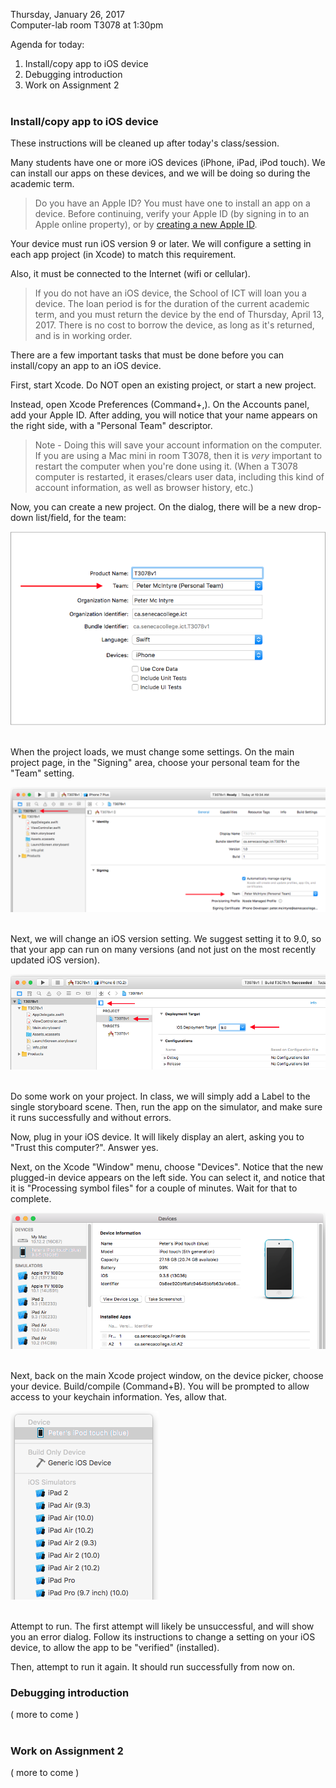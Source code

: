 Thursday, January 26, 2017  
Computer-lab room T3078 at 1:30pm  

Agenda for today:  
1. Install/copy app to iOS device
2. Debugging introduction
3. Work on Assignment 2
<br><br>

### Install/copy app to iOS device
These instructions will be cleaned up after today's class/session.  

Many students have one or more iOS devices (iPhone, iPad, iPod touch). We can install our apps on these devices, and we will be doing so during the academic term. 

> Do you have an Apple ID? You must have one to install an app on a device. Before continuing, verify your Apple ID (by signing in to an Apple online property), or by [creating a new Apple ID](https://appleid.apple.com/account).

Your device must run iOS version 9 or later. We will configure a setting in each app project (in Xcode) to match this requirement. 

Also, it must be connected to the Internet (wifi or cellular). 

> If you do not have an iOS device, the School of ICT will loan you a device. The loan period is for the duration of the current academic term, and you must return the device by the end of Thursday, April 13, 2017. There is no cost to borrow the device, as long as it's returned, and is in working order. 

There are a few important tasks that must be done before you can install/copy an app to an iOS device.

First, start Xcode. Do NOT open an existing project, or start a new project.  

Instead, open Xcode Preferences (Command+,). On the Accounts panel, add your Apple ID. After adding, you will notice that your name appears on the right side, with a "Personal Team" descriptor.

> Note - Doing this will save your account information on the computer. If you are using a Mac mini in room T3078, then it is *very* important to restart the computer when you're done using it. (When a T3078 computer is restarted, it erases/clears user data, including this kind of account information, as well as browser history, etc.)

Now, you can create a new project. On the dialog, there will be a new drop-down list/field, for the team:

![](images/1-project-create.png)
<br><br>

When the project loads, we must change some settings. On the main project page, in the "Signing" area, choose your personal team for the "Team" setting.

![](images/3-project-target-info.png)
<br><br>

Next, we will change an iOS version setting. We suggest setting it to 9.0, so that your app can run on many versions (and not just on the most recently updated iOS version). 

![](images/4-project-deployment-ios-version.png)
<br><br>

Do some work on your project. In class, we will simply add a Label to the single storyboard scene. Then, run the app on the simulator, and make sure it runs successfully and without errors.  

Now, plug in your iOS device. It will likely display an alert, asking you to "Trust this computer?". Answer yes. 

Next, on the Xcode "Window" menu, choose "Devices". Notice that the new plugged-in device appears on the left side. You can select it, and notice that it is "Processing symbol files" for a couple of minutes. Wait for that to complete.  

![](images/7-devices-showing-iPod-touch.png)
<br><br>

Next, back on the main Xcode project window, on the device picker, choose your device. Build/compile (Command+B). You will be prompted to allow access to your keychain information. Yes, allow that. 

![](images/8-xcode-devices-menu.png)
<br><br>

Attempt to run. The first attempt will likely be unsuccessful, and will show you an error dialog. Follow its instructions to change a setting on your iOS device, to allow the app to be "verified" (installed). 

Then, attempt to run it again. It should run successfully from now on. 


### Debugging introduction
( more to come )  
<br>

### Work on Assignment 2
( more to come )  

